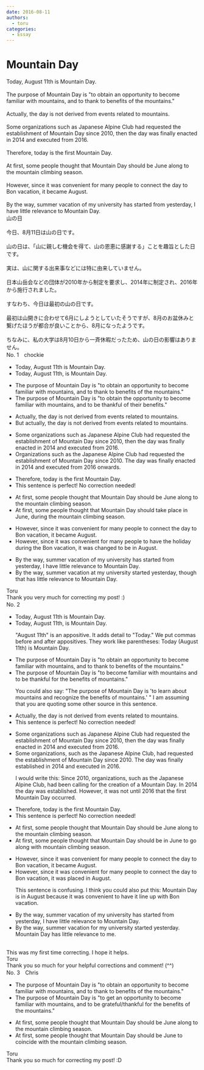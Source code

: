 ```yaml
---
date: 2016-08-11
authors:
  - toru
categories:
  - Essay
---
```


<h1 id="subject_show">Mountain Day</h1>
<div class="date" hidden>Aug 11, 2016 03:59</div>
<div id="post"><div id="body_show_ori">
Today, August 11th is Mountain Day.<br/><br/>The purpose of Mountain Day is "to obtain an opportunity to become familiar with mountains, and to thank to benefits of the mountains."<br/><br/>Actually, the day is not derived from events related to mountains.<br/><br/>Some organizations such as Japanese Alpine Club had requested the establishment of Mountain Day since 2010, then the day was finally enacted in 2014 and executed from 2016.<br/><br/>Therefore, today is the first Mountain Day.<br/><br/>At first, some people thought that Mountain Day should be June along to the mountain climbing season.<br/><br/>However, since it was convenient for many people to connect the day to Bon vacation, it became August.<br/><br/>By the way, summer vacation of my university has started from yesterday, I have little relevance to Mountain Day.
</div></div>

<!-- more -->

<div id="post_ja"><div id="body_show_mo">
山の日<br/><br/>今日、8月11日は山の日です。<br/><br/>山の日は、「山に親しむ機会を得て、山の恩恵に感謝する」ことを趣旨とした日です。<br/><br/>実は、山に関する出来事などには特に由来していません。<br/><br/>日本山岳会などの団体が2010年から制定を要求し、2014年に制定され、2016年から施行されました。<br/><br/>すなわち、今日は最初の山の日です。<br/><br/>最初は山開きに合わせて6月にしようとしていたそうですが、8月のお盆休みと繋げたほうが都合が良いことから、8月になったようです。<br/><br/>ちなみに、私の大学は8月10日から一斉休暇だったため、山の日の影響はありません。
</div></div>
<div id="block"><div class="first_name"> No. 1　<span class="just_name">chockie</span></div><div id="block2">
<ul class="correction_field">
<li class="incorrect">Today, August 11th is Mountain Day.</li>
<li class="corrected correct">
Today, August 11th, is Mountain Day.
</li>
</ul>
<ul class="correction_field">
<li class="incorrect">The purpose of Mountain Day is "to obtain an opportunity to become familiar with mountains, and to thank to benefits of the mountains."</li>
<li class="corrected correct">
The purpose of Mountain Day is "to obtain the opportunity to become familiar with mountains, and to be thankful of their benefits."
</li>
</ul>
<ul class="correction_field">
<li class="incorrect">Actually, the day is not derived from events related to mountains.</li>
<li class="corrected correct">
But actually, the day is not derived from events related to mountains.
</li>
</ul>
<ul class="correction_field">
<li class="incorrect">Some organizations such as Japanese Alpine Club had requested the establishment of Mountain Day since 2010, then the day was finally enacted in 2014 and executed from 2016.</li>
<li class="corrected correct">
Organizations such as the Japanese Alpine Club had requested the establishment of Mountain Day since 2010. The day was finally enacted in 2014 and executed from 2016 onwards.
</li>
</ul>
<ul class="correction_field">
<li class="incorrect">Therefore, today is the first Mountain Day.</li>
<li class="corrected perfect">This sentence is perfect! No correction needed!</li>
</ul>
<ul class="correction_field">
<li class="incorrect">At first, some people thought that Mountain Day should be June along to the mountain climbing season.</li>
<li class="corrected correct">
At first, some people thought that Mountain Day should take place in June, during the mountain climbing season.
</li>
</ul>
<ul class="correction_field">
<li class="incorrect">However, since it was convenient for many people to connect the day to Bon vacation, it became August.</li>
<li class="corrected correct">
However, since it was convenient for many people to have the holiday during the Bon vacation, it was changed to be in August.
</li>
</ul>
<ul class="correction_field">
<li class="incorrect">By the way, summer vacation of my university has started from yesterday, I have little relevance to Mountain Day.</li>
<li class="corrected correct">
By the way, summer vacation at my university started yesterday, though that has little relevance to Mountain Day.
</li>
</ul>
</div><div class="name"><span class="just_name">Toru</span><br>
Thank you very much for correcting my post! :)
</div>
</div>
<div id="block"><div class="first_name"> No. 2　<span class="just_name"></span></div><div id="block2">
<ul class="correction_field">
<li class="incorrect">Today, August 11th is Mountain Day.</li>
<li class="corrected correct">
Today, August 11th<span class="f_blue">,</span> is Mountain Day.
<p class="correction_comment">"August 11th" is an appositive. It adds detail to "Today." We put commas before and after appositives. They work like parentheses: Today (August 11th) is Mountain Day.</p>
</li>
</ul>
<ul class="correction_field">
<li class="incorrect">The purpose of Mountain Day is "to obtain an opportunity to become familiar with mountains, and to thank to benefits of the mountains."</li>
<li class="corrected correct">
The purpose of Mountain Day is "to become familiar with mountains and to be thankful for the benefits of mountains."
<p class="correction_comment">You could also say: "The purpose of Mountain Day is 'to learn about mountains and recognize the benefits of mountains.' " I am assuming that you are quoting some other source in this sentence.</p>
</li>
</ul>
<ul class="correction_field">
<li class="incorrect">Actually, the day is not derived from events related to mountains.</li>
<li class="corrected perfect">This sentence is perfect! No correction needed!</li>
</ul>
<ul class="correction_field">
<li class="incorrect">Some organizations such as Japanese Alpine Club had requested the establishment of Mountain Day since 2010, then the day was finally enacted in 2014 and executed from 2016.</li>
<li class="corrected correct">
Some organizations, such as the Japanese Alpine Club, had requested the establishment of Mountain Day since 2010. The day was finally established in 2014 and executed in 2016.
<p class="correction_comment">I would write this: Since 2010, organizations, such as the Japanese Alpine Club, had been calling for the creation of a Mountain Day. In 2014 the day was established. However, it was not until 2016 that the first Mountain Day occurred.</p>
</li>
</ul>
<ul class="correction_field">
<li class="incorrect">Therefore, today is the first Mountain Day.</li>
<li class="corrected perfect">This sentence is perfect! No correction needed!</li>
</ul>
<ul class="correction_field">
<li class="incorrect">At first, some people thought that Mountain Day should be June along to the mountain climbing season.</li>
<li class="corrected correct">
At first, some people thought that Mountain Day should be in June to go along with mountain climbing season.
</li>
</ul>
<ul class="correction_field">
<li class="incorrect">However, since it was convenient for many people to connect the day to Bon vacation, it became August.</li>
<li class="corrected correct">
However, since it was convenient for many people to connect the day to Bon vacation, it was placed in August.
<p class="correction_comment">This sentence is confusing. I think you could also put this: Mountain Day is in August because it was convenient to have it line up with Bon vacation.</p>
</li>
</ul>
<ul class="correction_field">
<li class="incorrect">By the way, summer vacation of my university has started from yesterday, I have little relevance to Mountain Day.</li>
<li class="corrected correct">
By the way, summer vacation for my university started yesterday. Mountain Day has little relevance to me.
</li>
</ul>
</div><div class="name"><span class="just_name"></span><br>
This was my first time correcting. I hope it helps.
</div>
<div class="name"><span class="just_name">Toru</span><br>
Thank you so much for your helpful corrections and comment! (^^)
</div>
</div>
<div id="block"><div class="first_name"> No. 3　<span class="just_name">Chris</span></div><div id="block2">
<ul class="correction_field">
<li class="incorrect">The purpose of Mountain Day is "to obtain an opportunity to become familiar with mountains, and to thank to benefits of the mountains."</li>
<li class="corrected correct">
The purpose of Mountain Day is "to <span class="f_blue">get a</span>n opportunity to become familiar with mountains, and to <span class="f_blue">be grateful/thankful for the benefits</span> of the mountains."
</li>
</ul>
<ul class="correction_field">
<li class="incorrect">At first, some people thought that Mountain Day should be June along to the mountain climbing season.</li>
<li class="corrected correct">
At first, some people thought that Mountain Day should be June <span class="f_blue">to coincide with</span> the mountain climbing season.
</li>
</ul>
</div><div class="name"><span class="just_name">Toru</span><br>
Thank you so much for correcting my post! :D
</div>
</div>

